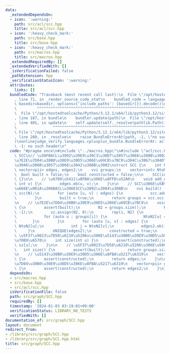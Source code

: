 ```yaml
---
data:
  _extendedDependsOn:
  - icon: ':warning:'
    path: src/acl/scc.hpp
    title: src/acl/scc.hpp
  - icon: ':heavy_check_mark:'
    path: src/base.hpp
    title: src/base.hpp
  - icon: ':heavy_check_mark:'
    path: src/macros.hpp
    title: src/macros.hpp
  _extendedRequiredBy: []
  _extendedVerifiedWith: []
  _isVerificationFailed: false
  _pathExtension: hpp
  _verificationStatusIcon: ':warning:'
  attributes:
    links: []
  bundledCode: "Traceback (most recent call last):\n  File \"/opt/hostedtoolcache/Python/3.12.1/x64/lib/python3.12/site-packages/onlinejudge_verify/documentation/build.py\"\
    , line 71, in _render_source_code_stat\n    bundled_code = language.bundle(stat.path,\
    \ basedir=basedir, options={'include_paths': [basedir]}).decode()\n          \
    \         ^^^^^^^^^^^^^^^^^^^^^^^^^^^^^^^^^^^^^^^^^^^^^^^^^^^^^^^^^^^^^^^^^^^^^^^^^^^^^^^^^\n\
    \  File \"/opt/hostedtoolcache/Python/3.12.1/x64/lib/python3.12/site-packages/onlinejudge_verify/languages/cplusplus.py\"\
    , line 187, in bundle\n    bundler.update(path)\n  File \"/opt/hostedtoolcache/Python/3.12.1/x64/lib/python3.12/site-packages/onlinejudge_verify/languages/cplusplus_bundle.py\"\
    , line 401, in update\n    self.update(self._resolve(pathlib.Path(included), included_from=path))\n\
    \                ^^^^^^^^^^^^^^^^^^^^^^^^^^^^^^^^^^^^^^^^^^^^^^^^^^^^^^^^^\n \
    \ File \"/opt/hostedtoolcache/Python/3.12.1/x64/lib/python3.12/site-packages/onlinejudge_verify/languages/cplusplus_bundle.py\"\
    , line 260, in _resolve\n    raise BundleErrorAt(path, -1, \"no such header\"\
    )\nonlinejudge_verify.languages.cplusplus_bundle.BundleErrorAt: acl/scc.hpp: line\
    \ -1: no such header\n"
  code: "#pragma once\n#include \"../macros.hpp\"\n#include \"acl/scc.hpp\"\n\n//\
    \ SCC\n// \u30FBACL\u3092\u30E9\u30C3\u30D7\u3057\u3066\u308B\u3002\n// \u30FB\
    \u7E2E\u7D04\u30B0\u30E9\u30D5\u306E\u69CB\u7BC9\u304C\u3067\u304D\u308B\u3088\
    \u3046\u306B\u3057\u3066\u3042\u308B\u3002\nstruct SCC {\n    int N, N2;\n   \
    \ vector<pii> edges, edges2;\n    vvi groups;\n    vector<int> NtoN2, sz;\n  \
    \  bool built = false;\n    bool constructed = false;\n\n    SCC(int N) : N(N)\
    \ {}\n\n    // \u6709\u5411\u8FBA\u306E\u8FFD\u52A0\n    void add_edge(int u,\
    \ int v) {\n        edges.eb(u, v);\n    }\n\n    // SCC\u306E\u5B9F\u884C\u3001\
    \u666E\u901A\u306BACL\u306ESCC\u3092\u3084\u308B\n    vvi build() {\n        atcoder::scc_graph\
    \ scc(N);\n        for (auto [u, v] : edges) {\n            scc.add_edge(u, v);\n\
    \        }\n        built = true;\n        return groups = scc.scc();\n    }\n\
    \n    // \u7E2E\u7D04\u30B0\u30E9\u30D5\u306E\u69CB\u7BC9\n    void construct()\
    \ {\n        assert(built);\n        N2 = groups.size();\n        NtoN2.assign(N,\
    \ -1);\n        sz.assign(N2, 0);\n        rep(i, N2) {\n            sz[i] = groups[i].size();\n\
    \            for (auto u : groups[i]) {\n                NtoN2[u] = i;\n     \
    \       }\n        }\n        for (auto [u, v] : edges) {\n            int i =\
    \ NtoN2[u];\n            int j = NtoN2[v];\n            edges2.eb(i, j);\n   \
    \     }\n        UNIQUE(edges2);\n        constructed = true;\n    }\n\n    //\
    \ \u5F37\u9023\u7D50\u6210\u5206u\u306E\u5143\u30B0\u30E9\u30D5\u3067\u306E\u9802\
    \u70B9\u6570\n    int size(int u) {\n        assert(constructed);\n        return\
    \ sz[u];\n    }\n\n    // \u5F37\u9023\u7D50\u6210\u5206\u306E\u500B\u6570\n \
    \   int size() {\n        assert(built);\n        return groups.size();\n    }\n\
    \n    // \u5143\u30B0\u30E9\u30D5\u306E\u8FBA\u5217\u6319\n    vector<pii> get_edges()\
    \ {\n        assert(constructed);\n        return edges;\n    }\n\n    // \u7E2E\
    \u7D04\u30B0\u30E9\u30D5\u306E\u8FBA\u5217\u6319\n    vector<pii> get_edges2()\
    \ {\n        assert(constructed);\n        return edges2;\n    }\n};\n"
  dependsOn:
  - src/macros.hpp
  - src/base.hpp
  - src/acl/scc.hpp
  isVerificationFile: false
  path: src/graph/SCC.hpp
  requiredBy: []
  timestamp: '2024-01-03 03:19:01+09:00'
  verificationStatus: LIBRARY_NO_TESTS
  verifiedWith: []
documentation_of: src/graph/SCC.hpp
layout: document
redirect_from:
- /library/src/graph/SCC.hpp
- /library/src/graph/SCC.hpp.html
title: src/graph/SCC.hpp
---
```

